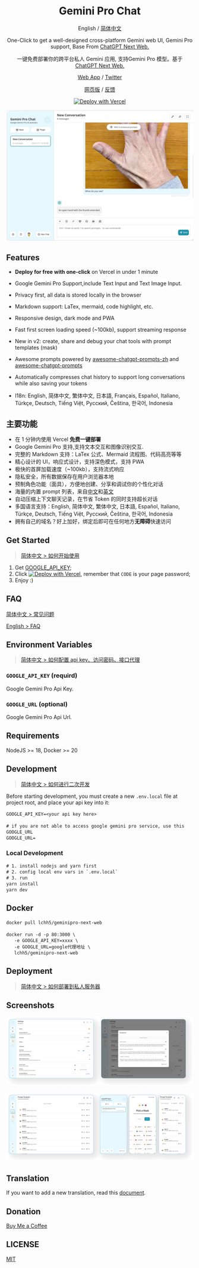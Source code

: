 <div align="center">

<h1 align="center">Gemini Pro Chat</h1>

English / [简体中文](./README_CN.md)

One-Click to get a well-designed cross-platform Gemini web UI, Gemini Pro support, Base From [ChatGPT Next Web.](https://github.com/Yidadaa/ChatGPT-Next-Web/) 

一键免费部署你的跨平台私人 Gemini 应用, 支持Gemini Pro 模型。基于 [ChatGPT Next Web.](https://github.com/Yidadaa/ChatGPT-Next-Web/) 

[Web App](https://chat.googlegemini.co/) / [Twitter](https://twitter.com/xianyun88)

[网页版](https://chat.googlegemini.co/) / [反馈](https://github.com/lchh5/GeminiPro-Next-Web/issues)

[![Deploy with Vercel](https://vercel.com/button)](https://vercel.com/new/clone?repository-url=https%3A%2F%2Fgithub.com%2Flchh5%2FGeminiPro-Next-Web&env=GOOGLE_API_KEY&project-name=geminipro-next-web&repository-name=GeminiPro-Next-Web)

![cover](./docs/images/cover.png)

</div>

## Features

- **Deploy for free with one-click** on Vercel in under 1 minute

- Google Gemini Pro Support,include Text Input and Text Image Input.
- Privacy first, all data is stored locally in the browser
- Markdown support: LaTex, mermaid, code highlight, etc.
- Responsive design, dark mode and PWA
- Fast first screen loading speed (~100kb), support streaming response
- New in v2: create, share and debug your chat tools with prompt templates (mask)
- Awesome prompts powered by [awesome-chatgpt-prompts-zh](https://github.com/PlexPt/awesome-chatgpt-prompts-zh) and [awesome-chatgpt-prompts](https://github.com/f/awesome-chatgpt-prompts)
- Automatically compresses chat history to support long conversations while also saving your tokens
- I18n: English, 简体中文, 繁体中文, 日本語, Français, Español, Italiano, Türkçe, Deutsch, Tiếng Việt, Русский, Čeština, 한국어, Indonesia



## 主要功能

- 在 1 分钟内使用 Vercel **免费一键部署**
- Google Gemini Pro 支持,支持文本交互和图像识别交互.
- 完整的 Markdown 支持：LaTex 公式、Mermaid 流程图、代码高亮等等
- 精心设计的 UI，响应式设计，支持深色模式，支持 PWA
- 极快的首屏加载速度（~100kb），支持流式响应
- 隐私安全，所有数据保存在用户浏览器本地
- 预制角色功能（面具），方便地创建、分享和调试你的个性化对话
- 海量的内置 prompt 列表，来自[中文](https://github.com/PlexPt/awesome-chatgpt-prompts-zh)和[英文](https://github.com/f/awesome-chatgpt-prompts)
- 自动压缩上下文聊天记录，在节省 Token 的同时支持超长对话
- 多国语言支持：English, 简体中文, 繁体中文, 日本語, Español, Italiano, Türkçe, Deutsch, Tiếng Việt, Русский, Čeština, 한국어, Indonesia
- 拥有自己的域名？好上加好，绑定后即可在任何地方**无障碍**快速访问


## Get Started

> [简体中文 > 如何开始使用](./README_CN.md#开始使用)

1. Get [GOOGLE_API_KEY](https://makersuite.google.com/app/apikey);
2. Click
   [![Deploy with Vercel](https://vercel.com/button)](https://vercel.com/new/clone?repository-url=https%3A%2F%2Fgithub.com%2FYidadaa%2FChatGPT-Next-Web&env=OPENAI_API_KEY&env=CODE&project-name=chatgpt-next-web&repository-name=ChatGPT-Next-Web), remember that `CODE` is your page password;
3. Enjoy :)

## FAQ

[简体中文 > 常见问题](./docs/faq-cn.md)

[English > FAQ](./docs/faq-en.md)


## Environment Variables

> [简体中文 > 如何配置 api key、访问密码、接口代理](./README_CN.md#环境变量)




### `GOOGLE_API_KEY` (requird)

Google Gemini Pro Api Key.

### `GOOGLE_URL` (optional)

Google Gemini Pro Api Url.

## Requirements

NodeJS >= 18, Docker >= 20

## Development

> [简体中文 > 如何进行二次开发](./README_CN.md#开发)

Before starting development, you must create a new `.env.local` file at project root, and place your api key into it:

```
GOOGLE_API_KEY=<your api key here>

# if you are not able to access google gemini pro service, use this GOOGLE_URL
GOOGLE_URL=
```

### Local Development

```shell
# 1. install nodejs and yarn first
# 2. config local env vars in `.env.local`
# 3. run
yarn install
yarn dev
```

## Docker

```shell
docker pull lchh5/geminipro-next-web

docker run -d -p 80:3000 \
   -e GOOGLE_API_KEY=xxxx \
   -e GOOGLE_URL=google代理地址 \
   lchh5/geminipro-next-web
```


## Deployment

> [简体中文 > 如何部署到私人服务器](./README_CN.md#部署)

## Screenshots

![Settings](./docs/images/settings.png)

![More](./docs/images/more.png)

## Translation

If you want to add a new translation, read this [document](./docs/translation.md).

## Donation

[Buy Me a Coffee](https://www.buymeacoffee.com/xianyun)

## LICENSE

[MIT](https://opensource.org/license/mit/)
